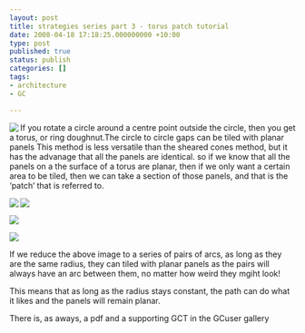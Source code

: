 ```yaml
---
layout: post
title: strategies series part 3 - torus patch tutorial
date: 2008-04-18 17:18:25.000000000 +10:00
type: post
published: true
status: publish
categories: []
tags:
- architecture
- GC

---
```

<p><img src="{{ site.baseurl }}/assets/1332745021_3424604d16_m.jpg" align="left" /> If you rotate a circle around a centre point outside the circle, then you get a torus, or ring doughnut.The circle to circle gaps can be tiled with planar panels This method is less versatile than the sheared cones method, but it has the advanage that all the panels are identical. so if we know that all the panels on a the surface of a torus are planar, then if we only want a certain area to be tiled, then we can take a section of those panels, and that is the ‘patch’ that is referred to.</p>
<p> </p>
<p><img src="{{ site.baseurl }}/assets/2422608747_f0ce2c1e16_o.jpg" align="left" /></p>
<p><img src="{{ site.baseurl }}/assets/2423423480_4c151712a9_o.jpg" /></p>
<p><img src="{{ site.baseurl }}/assets/2423423510_41bdfa5e7e_o.jpg" /></p>
<p><img src="{{ site.baseurl }}/assets/2422706549_c3866cf2d7.jpg" /></p>
<p>If we reduce the above image to a series of pairs of arcs, as long as they are the same radius, they can tiled with planar panels as the pairs will always have an arc between them, no matter how weird they mgiht look!</p>
<p>This means that as long as the radius stays constant, the path can do what it likes and the panels will remain planar.</p>
<p>There is, as aways, a pdf and a supporting GCT in the GCuser gallery</p>
